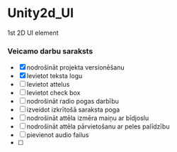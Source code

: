 # Unity2d_UI
1st 2D UI element
### Veicamo darbu saraksts

- [x] nodrošināt projekta versionēšanu
- [x] Ievietot teksta logu
- [ ] Ievietot attelus
- [ ] Ievietot check box
- [ ] nodrošināt radio pogas darbību
- [ ] izveidot izkrītošā saraksta poga
- [ ] nodrošināt attēla izmēra maiņu ar bīdjoslu
- [ ] nodrošināt attēla pārvietošanu ar peles palīdzību
- [ ] pievienot audio failus
- [ ] 
